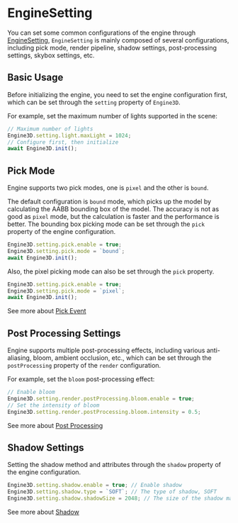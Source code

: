 # EngineSetting
You can set some common configurations of the engine through [EngineSetting](/api/types/EngineSetting), `EngineSetting` is mainly composed of several configurations, including pick mode, render pipeline, shadow settings, post-processing settings, skybox settings, etc.

## Basic Usage
Before initializing the engine, you need to set the engine configuration first, which can be set through the `setting` property of `Engine3D`.

For example, set the maximum number of lights supported in the scene:
```ts
// Maximum number of lights
Engine3D.setting.light.maxLight = 1024;
// Configure first, then initialize
await Engine3D.init();
```

## Pick Mode
Engine supports two pick modes, one is `pixel` and the other is `bound`.

The default configuration is `bound` mode, which picks up the model by calculating the AABB bounding box of the model. The accuracy is not as good as `pixel` mode, but the calculation is faster and the performance is better. The bounding box picking mode can be set through the `pick` property of the engine configuration.

```ts
Engine3D.setting.pick.enable = true;
Engine3D.setting.pick.mode = `bound`;
await Engine3D.init();
```

Also, the pixel picking mode can also be set through the `pick` property.

```ts
Engine3D.setting.pick.enable = true;
Engine3D.setting.pick.mode = `pixel`;
await Engine3D.init();
```

See more about [Pick Event](/guide/interaction/pickfire)

## Post Processing Settings
Engine supports multiple post-processing effects, including various anti-aliasing, bloom, ambient occlusion, etc., which can be set through the `postProcessing` property of the `render` configuration.

For example, set the `bloom` post-processing effect:
```ts
// Enable bloom 
Engine3D.setting.render.postProcessing.bloom.enable = true;
// Set the intensity of bloom
Engine3D.setting.render.postProcessing.bloom.intensity = 0.5;
```
See more about [Post Processing](/guide/advanced/posteffect)

## Shadow Settings
Setting the shadow method and attributes through the `shadow` property of the engine configuration.

```ts
Engine3D.setting.shadow.enable = true; // Enable shadow
Engine3D.setting.shadow.type = `SOFT`; // The type of shadow, SOFT
Engine3D.setting.shadow.shadowSize = 2048; // The size of the shadow map
```
See more about [Shadow](/guide/graphics/shadow)

<!-- ## Global Illumination Settings
Setting the global illumination through the `gi` property of the configuration.
```ts
Engine3D.setting.gi.enable = true;
```
See more about [Global Illumination](/guide/advanced/gi) -->

